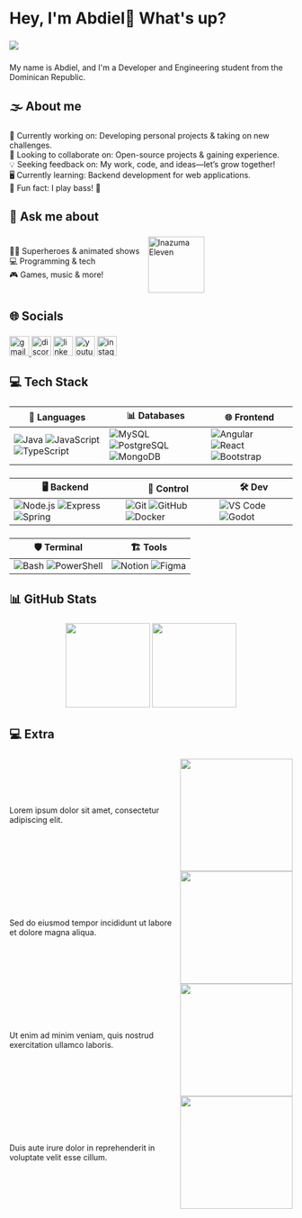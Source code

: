 <h1 align="left">Hey, I'm Abdiel👋 What's up?</h1>

###
<div align="left">
  <img src="https://visitor-badge.laobi.icu/badge?page_id=AbdielFco.AbdielFco&left_text=Views"  />
</div>

###

<p align="left">My name is Abdiel, and I'm a Developer and Engineering student from the Dominican Republic.</p>

###

<h2 align="left">🌫 About me</h2>

###

<p align="left">🚀 Currently working on: Developing personal projects & taking on new challenges.<br>
🤝 Looking to collaborate on: Open-source projects & gaining experience.<br>
💡 Seeking feedback on: My work, code, and ideas—let’s grow together!<br>
🖥️ Currently learning: Backend development for web applications.<br>
🎸 Fun fact: I play bass! 🎵</p>

###

<h2 align="left">💬 Ask me about</h2>

###

<div align="left" style="display: flex; align-items: center;">
  <p>🧜‍♂️ Superheroes & animated shows <br>
  💻 Programming & tech <br>
  🎮 Games, music & more!</p>
  <img src="https://cdn.hobbyconsolas.com/sites/navi.axelspringer.es/public/media/image/2012/03/155569-nintendo-busca-espiritu-inazuma.png" height="100" alt="Inazuma Eleven" style="margin-left: 15px;"/>
</div>

###

<h2 align="left">🌐 Socials</h2>

###

<div align="left">
  <a href="mailto:juanabdiel56@gmail.com" target="_blank">
    <img src="https://img.shields.io/static/v1?message=Gmail&logo=gmail&label=&color=D14836&logoColor=white&labelColor=&style=for-the-badge" height="35" alt="gmail logo"  />
  </a>
  <img src="https://img.shields.io/static/v1?message=Discord&logo=discord&label=&color=7289DA&logoColor=white&labelColor=&style=for-the-badge" height="35" alt="discord logo"  />
  <img src="https://img.shields.io/static/v1?message=LinkedIn&logo=linkedin&label=&color=0077B5&logoColor=white&labelColor=&style=for-the-badge" height="35" alt="linkedin logo"  />
  <img src="https://img.shields.io/static/v1?message=YouTube&logo=youtube&label=&color=FF0000&logoColor=white&labelColor=&style=for-the-badge" height="35" alt="youtube logo"  />
  <img src="https://img.shields.io/static/v1?message=Instagram&logo=instagram&label=&color=E4405F&logoColor=white&labelColor=&style=for-the-badge" height="35" alt="instagram logo"  />
</div>

###

<h2 align="left">💻 Tech Stack</h2>

###

<div align="center" style="color:red;">

| 🔧 Languages | 📊 Databases | 🌐 Frontend |
|-----------|-----------|----------|
| ![Java](https://skillicons.dev/icons?i=java) ![JavaScript](https://skillicons.dev/icons?i=js) ![TypeScript](https://skillicons.dev/icons?i=ts) | ![MySQL](https://skillicons.dev/icons?i=mysql) ![PostgreSQL](https://skillicons.dev/icons?i=postgres) ![MongoDB](https://skillicons.dev/icons?i=mongodb) | ![Angular](https://skillicons.dev/icons?i=angular) ![React](https://skillicons.dev/icons?i=react) ![Bootstrap](https://skillicons.dev/icons?i=bootstrap) |

###  

| 🖥️ Backend | 📝 Control | 🛠 Dev |
|---------|---------|-----------|
| ![Node.js](https://skillicons.dev/icons?i=nodejs) ![Express](https://skillicons.dev/icons?i=express) ![Spring](https://skillicons.dev/icons?i=spring) | ![Git](https://skillicons.dev/icons?i=git) ![GitHub](https://skillicons.dev/icons?i=github) ![Docker](https://skillicons.dev/icons?i=docker) | ![VS Code](https://skillicons.dev/icons?i=vscode) ![Godot](https://skillicons.dev/icons?i=godot) |

###

| 🛡️ Terminal | 🏗️ Tools |
|----------|-------------|
| ![Bash](https://skillicons.dev/icons?i=bash) ![PowerShell](https://skillicons.dev/icons?i=powershell) | ![Notion](https://skillicons.dev/icons?i=notion) ![Figma](https://skillicons.dev/icons?i=figma) |

</div>

###

<h2 align="left">📊 GitHub Stats</h2>

###

<div align="center">
  <img src="https://github-readme-stats.vercel.app/api?username=AbdielFco&show_icons=true&theme=dracula" height="150" />
  <img src="https://github-readme-stats.vercel.app/api/top-langs/?username=AbdielFco&layout=compact&theme=dracula" height="150" />
</div>

###

<h2 align="left">💻 Extra</h2>

###

<div align="left" style="display: flex; align-items: center;">
  <p>Lorem ipsum dolor sit amet, consectetur adipiscing elit.</p>
  <img height="200" src="https://art.pixilart.com/4d6abedb244be60.gif" style="margin-left: 15px;" />
</div>

<div align="left" style="display: flex; align-items: center;">
  <p>Sed do eiusmod tempor incididunt ut labore et dolore magna aliqua.</p>
  <img height="200" src="https://media.tenor.com/FBpMj0pcWxkAAAAM/all-might-fortnite.gif" style="margin-left: 15px;" />
</div>

<div align="left" style="display: flex; align-items: center;">
  <p>Ut enim ad minim veniam, quis nostrud exercitation ullamco laboris.</p>
  <img height="200" src="https://media.tenor.com/GTMc-HcvAuEAAAAM/gurren-lagann-simon.gif" style="margin-left: 15px;" />
</div>

<div align="left" style="display: flex; align-items: center;">
  <p>Duis aute irure dolor in reprehenderit in voluptate velit esse cillum.</p>
  <img height="200" src="https://media.tenor.com/n1-pMIAmy-IAAAAM/micheal-kaiser-blue-lock.gif" style="margin-left: 15px;" />
</div>
